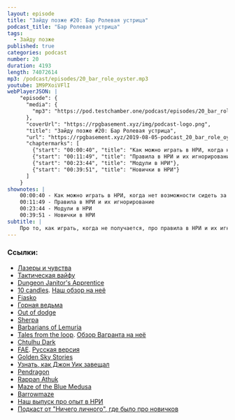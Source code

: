 ```yaml
---
layout: episode
title: "Зайду позже #20: Бар Ролевая устрица"
podcast_title: "Бар Ролевая устрица"
tags:
  - Зайду позже
published: true
categories: podcast
number: 20
duration: 4193
length: 74072614
mp3: /podcast/episodes/20_bar_role_oyster.mp3
youtube: 1M9PXoiVFlI
webPlayerJSON: |
    "episode": {
      "media": {
        "mp3": "https://pod.testchamber.one/podcast/episodes/20_bar_role_oyster.mp3"
      },
      "coverUrl": "https://rpgbasement.xyz/img/podcast-logo.png",
      "title": "Зайду позже #20: Бар Ролевая устрица",
      "url": "https://rpgbasement.xyz/2019-08-05-podcast_20_bar_role_oyster/",
      "chaptermarks": [
        {"start": "00:00:40", "title": "Как можно играть в НРИ, когда нет возможности сидеть за столом и бросать кости?"},
        {"start": "00:11:49", "title": "Правила в НРИ и их игнорирование"},
        {"start": "00:23:44", "title": "Модули в НРИ"},
        {"start": "00:39:51", "title": "Новички в НРИ"}
      ]
    }
shownotes: |
    00:00:40 - Как можно играть в НРИ, когда нет возможности сидеть за столом и бросать кости?  
    00:11:49 - Правила в НРИ и их игнорирование  
    00:23:44 - Модули в НРИ  
    00:39:51 - Новички в НРИ  
subtitle: |
    Про то, как играть, когда не получается, про правила в НРИ и их игнорирование, про использование модулей а также про новичков в хобби
---
```


### Ссылки:  
- [Лазеры и чувства](https://studio101.ru/ST9902)
- [Тактическая вайфу](https://www.drivethrurpg.com/product/157352/Tactical-Waifu)
- [Dungeon Janitor's Apprentice](https://w.itch.io/dungeon-janitors-apprentice)
- [10 candles](http://cavalrygames.com/ten-candles/). [Наш обзор на неё](https://rpgbasement.xyz/2017-11-05-10_candles/)
- [Fiasko](https://studio101.ru/othergames/fiasco/ST0401)
- [Горная ведьма](https://www.kickstarter.com/projects/timfire/the-mountain-witch-samurai-blood-opera-in-mythical)
- [Out of dodge](https://www.drivethrurpg.com/product/137010/Out-of-Dodge)
- [Sherpa](https://www.panix.com/~sos/rpg/sherpa.html)
- [Barbarians of Lemuria](https://www.drivethrurpg.com/product/144526/Barbarians-of-Lemuria-Mythic-Edition)
- [Tales from the loop](https://www.modiphius.net/products/tales-from-the-loop-rpg-rulebook). [Обзор Вагранта на неё](https://lockedroom.ru/post/159901404141/tales-from-the-loop)
- [Chtulhu Dark](https://www.drivethrurpg.com/product/98137/Cthulhu-Dark)
- [FAE](https://www.evilhat.com/home/fae/). [Русская версия](http://indigogames.ru/shop/fae-pdf/)
- [Golden Sky Stories](https://www.drivethrurpg.com/product/118784/Golden-Sky-Stories)
- [Узнать, как Джон Уик завещал](https://rpgbasement.xyz/2019-05-13-podcast_8_play_dirty/)
- [Pendragon](https://www.chaosium.com/pendragon/)
- [Rappan Athuk](https://froggodgames.com/frogs/product/rappan-athuk/)
- [Maze of the Blue Medusa](https://www.drivethrurpg.com/product/195785/Maze-of-the-Blue-Medusa-o-Deluxe-PDF)
- [Barrowmaze](https://www.drivethrurpg.com/product/139762/Barrowmaze-Complete)
- [Наш выпуск про опыт в НРИ](https://rpgbasement.xyz/2019-04-29-podcast_6_800_hours_of_dnd_3.5/)
- [Подкаст от "Ничего личного", где было про новичков](https://vk.com/wall-151151879_686)
